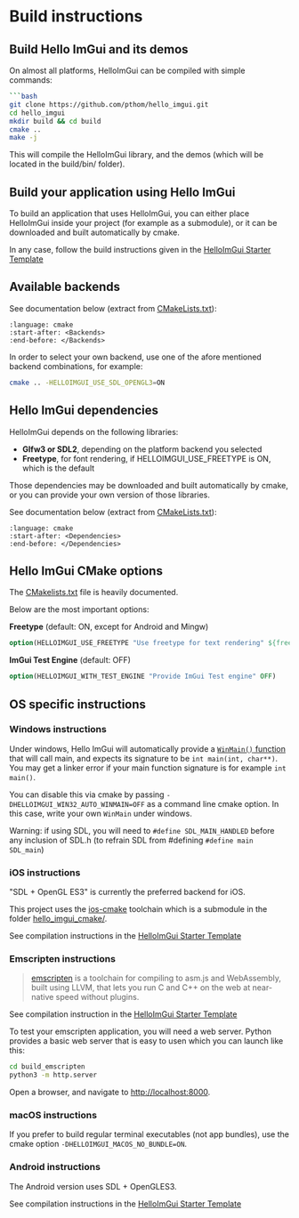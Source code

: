# Build instructions

## Build Hello ImGui and its demos

On almost all platforms, HelloImGui can be compiled with simple commands:

```bash
```bash
git clone https://github.com/pthom/hello_imgui.git
cd hello_imgui
mkdir build && cd build
cmake .. 
make -j
```

This will compile the HelloImGui library, and the demos (which will be located in the build/bin/ folder).

## Build your application using Hello ImGui

To build an application that uses HelloImGui, you can either place HelloImGui inside your project (for example as a submodule), or it can be downloaded and built automatically by cmake.

In any case, follow the build instructions given in the [HelloImGui Starter Template](https://github.com/pthom/hello_imgui_template)

## Available backends

See documentation below (extract from [CMakeLists.txt](https://github.com/pthom/hello_imgui/blob/master/CMakeLists.txt)): 
```{literalinclude} ../CMakeLists.txt
:language: cmake
:start-after: <Backends>
:end-before: </Backends>
```


In order to select your own backend, use one of the afore mentioned backend combinations, for example:
```bash
cmake .. -HELLOIMGUI_USE_SDL_OPENGL3=ON
```


## Hello ImGui dependencies

HelloImGui depends on the following libraries:

* **Glfw3 or SDL2**, depending on the platform backend you selected
* **Freetype**, for font rendering, if HELLOIMGUI_USE_FREETYPE is ON, which is the default

Those dependencies may be downloaded and built automatically by cmake, or you can provide your own version of those libraries.

See documentation below (extract from [CMakeLists.txt](https://github.com/pthom/hello_imgui/blob/master/CMakeLists.txt)):

```{literalinclude} ../CMakeLists.txt
:language: cmake
:start-after: <Dependencies>
:end-before: </Dependencies>
```

## Hello ImGui CMake options

The [CMakelists.txt](https://github.com/pthom/hello_imgui/blob/master/CMakeLists.txt) file is heavily documented.

Below are the most important options:

**Freetype** (default: ON, except for Android and Mingw)
```cmake
option(HELLOIMGUI_USE_FREETYPE "Use freetype for text rendering" ${freetype_default})
```

**ImGui Test Engine** (default: OFF)
```cmake
option(HELLOIMGUI_WITH_TEST_ENGINE "Provide ImGui Test engine" OFF)
```


## OS specific instructions

### Windows instructions

Under windows, Hello ImGui will automatically provide a [`WinMain()` function](../hello_imgui_cmake/HelloImGui_WinMain.cpp) that will call main, and expects its signature to be `int main(int, char**)`. You may get a linker error if your main function signature is for example `int main()`.

You can disable this via cmake by passing `-DHELLOIMGUI_WIN32_AUTO_WINMAIN=OFF` as a command line cmake option. In this case, write your own `WinMain` under windows.

Warning: if using SDL, you will need to `#define SDL_MAIN_HANDLED` before any inclusion of SDL.h (to refrain SDL from #defining  `#define main SDL_main`)

### iOS instructions

"SDL + OpenGL ES3" is currently the preferred backend for iOS.

This project uses the [ios-cmake](https://github.com/leetal/ios-cmake) toolchain which is a submodule in the folder [hello_imgui_cmake/](https://github.com/pthom/hello_imgui/tree/master/hello_imgui_cmake).

See compilation instructions in the [HelloImGui Starter Template](https://github.com/pthom/hello_imgui_template)


### Emscripten instructions

> [emscripten](https://emscripten.org/) is a toolchain for compiling to asm.js and WebAssembly, built using LLVM, that lets you run C and C++ on the web at near-native speed without plugins.

See compilation instruction in the [HelloImGui Starter Template](https://github.com/pthom/hello_imgui_template)


To test your emscripten application, you will need a web server. Python provides a basic web server that is easy to usen which you can launch like this:

````bash
cd build_emscripten
python3 -m http.server
````

Open a browser, and navigate to [http://localhost:8000](http://localhost:8000).


### macOS instructions

If you prefer to build regular terminal executables (not app bundles), use the cmake option `-DHELLOIMGUI_MACOS_NO_BUNDLE=ON`.

### Android instructions

The Android version uses SDL + OpenGLES3.

See compilation instructions in the [HelloImGui Starter Template](https://github.com/pthom/hello_imgui_template)
